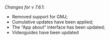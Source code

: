 _Changes for v 7.6.1_:
- Removed support for GMJ;
- Cumulative updates have been applied;
- The “App about” interface has been updated;
- Videoguides have been updated
